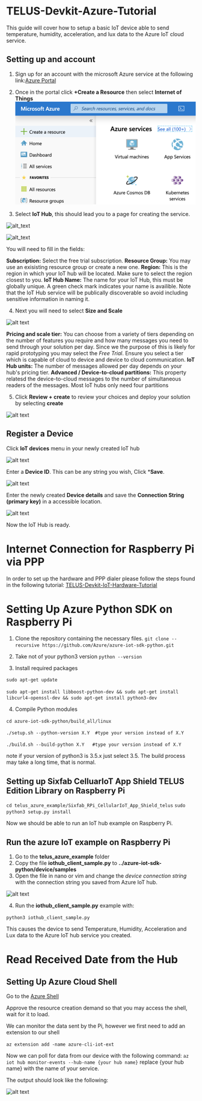 # TELUS-Devkit-Azure-Tutorial
This guide will cover how to setup a basic IoT device able to send temperature, humidity, acceleration, and lux data to the Azure IoT cloud service.
## Setting up and account
1. Sign up for an account with the microsoft Azure service at the following link:[Azure Portal](https://portal.azure.com/)
2. Once in the portal click **+Create a Resource** then select **Internet of Things**
![alt text](image/create.png)

3. Select **IoT Hub**, this should lead you to a page for creating the service.

![alt_text](image/iot)

![alt_text](image/iotdata)

You will need to fill in the fields:

**Subscription:** Select the free trial subscription.
**Resource Group:** You may use an exisisting resource group or create a new one.
**Region:** This is the region in which your IoT hub will be located. Make sure to select the region closest to you.
**IoT Hub Name:** The name for your IoT Hub, this must be globally unique. A green check mark indicates your name is availible.
Note that the IoT Hub service will be publically discoverable so avoid including sensitive information in naming it.

4. Next you will need to select **Size and Scale**

![alt text](image/size)

**Pricing and scale tier:** You can choose from a variety of tiers depending on the number of features you require and how many messages you need to send through your solution per day. Since we the purpose of this is likely for rapid prototyping you may select the *Free Trial*. Ensure you select a tier which is capable of cloud to device and device to cloud communication. 
**IoT Hub units:** The number of messages allowed per day depends on your hub's pricing tier.
**Advanced / Device-to-cloud partitions:** This property relatesd the device-to-cloud messages to the number of simultaneous readers of the messages. Most IoT hubs only need four partitions

5. Click **Review + create** to review your choices and deploy your solution by selecting **create**

![alt text](image/deploy)

## Register a Device
Click **IoT devices** menu in your newly created IoT hub

![alt text](image/devices)

Enter a **Device ID**. This can be any string you wish, Click ***Save**.

![alt text](image/devname)

Enter the newly created **Device details** and save the **Connection String (primary key)** in a accessible location.

![alt text](image/primkey)

Now the IoT Hub is ready.

# Internet Connection for Raspberry Pi via PPP
In order to set up the hardware and PPP dialer please follow the steps found in the following tutorial: 
[TELUS-Devkit-IoT-Hardware-Tutorial](https://github.com/TELUS-Emerging-IoT/TELUS-Devkit-Hardware-Tutorial)

# Setting Up Azure Python SDK on Raspberry Pi

1. Clone the repository containing the necessary files.
`git clone --recursive https://github.com/Azure/azure-iot-sdk-python.git`

2. Take not of your python3 version
`python --version`

3. Install required packages
```
sudo apt-get update

sudo apt-get install libboost-python-dev && sudo apt-get install libcurl4-openssl-dev && sudo apt-get install python3-dev

```
4. Compile Python modules

`cd azure-iot-sdk-python/build_all/linux`

`./setup.sh --python-version X.Y  #type your version instead of X.Y`

`./build.sh --build-python X.Y   #type your version instead of X.Y`

note if your version of python3 is 3.5.x just select 3.5. The build process may take a long time, that is normal.

## Setting up Sixfab CelluarIoT App Shield TELUS Edition Library on Raspberry Pi

`cd telus_azure_example/Sixfab_RPi_CellularIoT_App_Shield_telus`
`sudo python3 setup.py install`

Now we should be able to run an IoT hub example on Raspberry Pi.


## Run the azure IoT example on Raspberry Pi

1. Go to the **telus_azure_example** folder
2. Copy the file **iothub_client_sample.py** to **../azure-iot-sdk-python/device/samples**
3. Open the file in nano or vim and change the *device connection string* with the connection string you saved from Azure IoT hub.

![alt text](image/edit)

4. Run the **iothub_client_sample.py** example with:

`python3 iothub_client_sample.py`

This causes the device to send Temperature, Humidity, Acceleration and Lux data to the Azure IoT hub service you created.

# Read Received Date from the Hub

## Setting Up Azure Cloud Shell
Go to the [Azure Shell](https://shell.azure.com/)

Approve the resource creation demand so that you may access the shell, wait for it to load.

We can monitor the data sent by the Pi, however we first need to add an extension to our shell

`az extension add -name azure-cli-iot-ext`

Now we can poll for data from our device with the following command: 
`az iot hub monitor-events --hub-name {your hub name}`
replace {your hub name} with the name of your service.

The output should look like the following:

![alt text](image/output)
